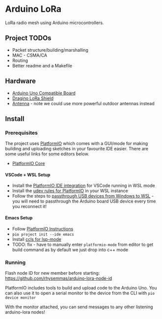 # Arduino LoRa

LoRa radio mesh using Arduino microcontrollers.

## Project TODOs

* Packet structure/building/marshalling
* MAC - CSMA/CA
* Routing
* Better readme and a Makefile

## Hardware

* [Arduino Uno Compatible Board](https://www.amazon.co.uk/ELEGOO-Arduino-Arduino-Compatible-Transfer-Operation/dp/B09JWFTZ2V/ref=sr_1_3?crid=GYB1ZQYGWVF5&keywords=elegoo+uno&qid=1681422688&sprefix=elegoo+uno%2Caps%2C118&sr=8-3)
* [Dragino LoRa Shield](https://uk.robotshop.com/products/dragino-lora-transceiver-shield)
* [Antenna](https://www.amazon.co.uk/Paradar-LoraWAN-connector-aviation-Software-Black/dp/B08WJ9LRMB/ref=sr_1_5?crid=3KH3CZ8KLQY80&keywords=lora+868+antenna&qid=1681423398&sprefix=lora+868+antenna%2Caps%2C95&sr=8-5) - note we could use more powerful outdoor antennas instead

## Install

### Prerequisites

The project uses [PlatformIO](https://docs.platformio.org/en/latest/integration/ide/index.html) which comes with a GUI/mode for making building and uploading sketches in your favourite IDE easier. There are some useful links for some editors below.

* [PlatformIO Core](https://docs.platformio.org/en/latest/core/index.html#piocore)

#### VSCode + WSL Setup

* Install the [PlatformIO IDE integration](https://docs.platformio.org/en/latest/integration/ide/vscode.html) for VSCode running in WSL mode
* Install the [udev rules for PlatformIO](https://docs.platformio.org/en/stable//core/installation/udev-rules.html) in your WSL instance
* Follow the steps to [passthrough USB devices from Windows to WSL](https://learn.microsoft.com/en-us/windows/wsl/connect-usb) - you will need to passthrough the Arduino board USB device every time you reconnect it!

#### Emacs Setup

* Follow [PlatformIO Instructions](https://docs.platformio.org/en/latest/integration/ide/emacs.html#integration)
* `pio project init --ide emacs`
* Install [ccls for lsp-mode](https://emacs-lsp.github.io/lsp-mode/page/lsp-ccls/)
* TODO: fix - have to manually enter `platformio-mode` from editor to get build command as by default we just drop into c++ mode

### Running

Flash node ID for new member before starting: https://github.com/rhysemmas/arduino-lora-node-id

PlatformIO includes tools to build and upload code to the Arduino Uno. You can also use it to open a serial monitor to the device from the CLI with `pio device monitor` 

With the monitor attached, you can send messages to any other listening arduino-lora nodes!
